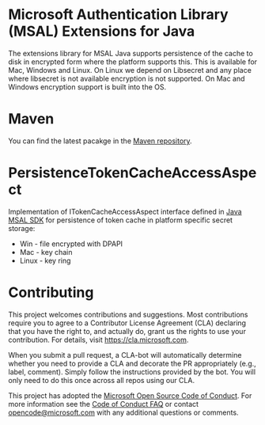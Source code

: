 # Microsoft Authentication Library (MSAL) Extensions for Java

The extensions library for MSAL Java supports persistence of the cache to disk in encrypted form where the platform supports this. This is available for Mac, Windows and Linux. On Linux we depend on Libsecret and any place where libsecret is not available encryption is not supported. On Mac and Windows encryption support is built into the OS.

# Maven
You can find the latest pacakge in the [Maven repository](https://mvnrepository.com/artifact/com.microsoft.azure/msal4j-persistence-extension).

# PersistenceTokenCacheAccessAspect

Implementation of ITokenCacheAccessAspect interface defined in [Java MSAL SDK](https://github.com/AzureAD/microsoft-authentication-library-for-java)
for persistence of token cache in platform specific secret storage:
* Win - file encrypted with DPAPI
* Mac - key chain
* Linux - key ring

# Contributing

This project welcomes contributions and suggestions.  Most contributions require you to agree to a
Contributor License Agreement (CLA) declaring that you have the right to, and actually do, grant us
the rights to use your contribution. For details, visit https://cla.microsoft.com.

When you submit a pull request, a CLA-bot will automatically determine whether you need to provide
a CLA and decorate the PR appropriately (e.g., label, comment). Simply follow the instructions
provided by the bot. You will only need to do this once across all repos using our CLA.

This project has adopted the [Microsoft Open Source Code of Conduct](https://opensource.microsoft.com/codeofconduct/).
For more information see the [Code of Conduct FAQ](https://opensource.microsoft.com/codeofconduct/faq/) or
contact [opencode@microsoft.com](mailto:opencode@microsoft.com) with any additional questions or comments.

